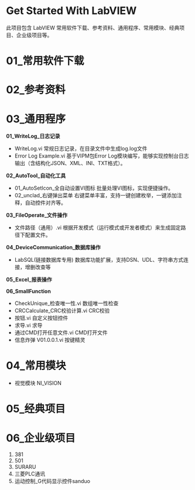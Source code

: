 # Get Started With LabVIEW
此项目包含 LabVIEW 常用软件下载、参考资料、通用程序、常用模块、经典项目、企业级项目等。

# 01_常用软件下载

# 02_参考资料

# 03_通用程序
**01_WriteLog_日志记录**
- WriteLog.vi 常规日志记录，在目录文件中生成log.log文件
- Error Log Example.vi 基于VIPM包Error Log模块编写，能够实现控制台日志输出（含结构化JSON、XML、INI、TXT格式）。

**02_AutoTool_自动化工具**
- 01_AutoSetIcon_全自动设置VI图标 批量处理VI图标，实现便捷操作。
- 02_unclad_右键弹出菜单 右键菜单丰富，支持一键创建枚举，一键添加注释，自动控件对齐等。

**03_FileOperate_文件操作**
- 文件路径（通用）.vi 根据开发模式（运行模式或开发者模式）来生成固定路径下配置文件。

**04_DeviceCommunication_数据库操作**
- LabSQL(链接数据库专用) 数据库功能扩展，支持DSN、UDL、字符串方式连接，增删改查等

**05_Excel_报表操作**

**06_SmallFunction**
- CheckUnique_检查唯一性.vi 数组唯一性检查
- CRCCalculate_CRC校验计算.vi CRC校验
- 按钮.vi 自定义按钮控件
- 求导.vi 求导
- 通过CMD打开任意文件.vi CMD打开文件
- 信息炸弹 V01.0.0.1.vi 按键精灵

# 04_常用模块
- 视觉模块 NI_VISION

# 05_经典项目

# 06_企业级项目
1. 381
2. 501
3. SURARU
4. 三菱PLC通讯
5. 运动控制_G代码显示控件sanduo
